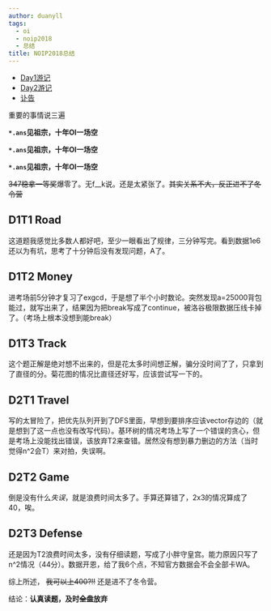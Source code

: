 ```yaml
---
author: duanyll
tags:
  - oi
  - noip2018
  - 总结
title: NOIP2018总结
---
```


- [Day1游记](/source/_posts/oi/2018-11-10-NOIP2018-Day1.md)
- [Day2游记](/source/_posts/oi/2018-11-11-NOIP2018-Day2.md)
- [讣告](/source/_posts/oi/2018-11-15-Obituary.md)

重要的事情说三遍

**`*.ans`见祖宗，十年OI一场空**

**`*.ans`见祖宗，十年OI一场空**

**`*.ans`见祖宗，十年OI一场空**

~~347稳拿一等奖~~爆零了。无f\_\_k说。还是太紧张了。~~其实关系不大，反正进不了冬令营~~

## D1T1 Road

这道题我感觉比多数人都好吧，至少一眼看出了规律，三分钟写完。看到数据1e6还以为有坑，思考了十分钟后没有发现问题，A了。

## D1T2 Money

进考场前5分钟才复习了exgcd，于是想了半个小时数论。突然发现a=25000背包能过，就写出来了，结果因为把break写成了continue，被洛谷极限数据压线卡掉了。（考场上根本没想到能break）

## D1T3 Track

这个题正解是绝对想不出来的，但是花太多时间想正解，骗分没时间了了，只拿到了直径的分。菊花图的情况比直径还好写，应该尝试写一下的。

## D2T1 Travel

写的太冒险了，把优先队列开到了DFS里面，早想到要排序应该vector存边的（就是想到了这一点也没有改写代码）。基环树的情况考场上写了一个错误的贪心，但是考场上没能找出错误，该放弃T2来查错。居然没有想到暴力删边的方法（当时觉得n^2会T）来对拍，失误啊。

## D2T2 Game

倒是没有什么*失误*，就是浪费时间太多了。手算还算错了，2x3的情况算成了40，唉。

## D2T3 Defense

还是因为T2浪费时间太多，没有仔细读题，写成了小胖守皇宫。能力原因只写了n^2情况（44分）。数据开恩，给了我6个点，不知官方数据会不会全部卡WA。

综上所述， ~~我可以上400?!!~~ 还是进不了冬令营。

结论：**认真读题，及时~~全盘~~放弃**
